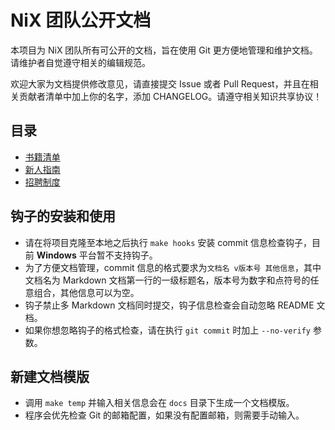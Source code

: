 # NiX 团队公开文档

本项目为 NiX 团队所有可公开的文档，旨在使用 Git 更方便地管理和维护文档。请维护者自觉遵守相关的编辑规范。

欢迎大家为文档提供修改意见，请直接提交 Issue 或者 Pull Request，并且在相关贡献者清单中加上你的名字，添加 CHANGELOG。请遵守相关知识共享协议！

## 目录

* [书籍清单](docs/booklist.md#书籍清单)
* [新人指南](docs/guide.md#书籍清单)
* [招聘制度](docs/recruit.md#书籍清单)

## 钩子的安装和使用

* 请在将项目克隆至本地之后执行 `make hooks` 安装 commit 信息检查钩子，目前 **Windows** 平台暂不支持钩子。
* 为了方便文档管理，commit 信息的格式要求为`文档名 v版本号 其他信息`，其中文档名为 Markdown 文档第一行的一级标题名，版本号为数字和点符号的任意组合，其他信息可以为空。
* 钩子禁止多 Markdown 文档同时提交，钩子信息检查会自动忽略 README 文档。
* 如果你想忽略钩子的格式检查，请在执行 `git commit` 时加上 `--no-verify` 参数。

## 新建文档模版

* 调用 `make temp` 并输入相关信息会在 `docs` 目录下生成一个文档模版。
* 程序会优先检查 Git 的邮箱配置，如果没有配置邮箱，则需要手动输入。
